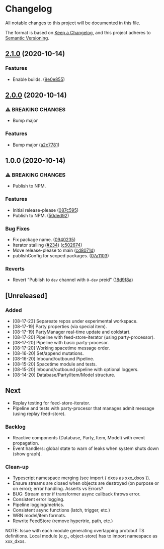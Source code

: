 # Changelog

All notable changes to this project will be documented in this file.

The format is based on [Keep a Changelog](https://keepachangelog.com/en/1.0.0/),
and this project adheres to [Semantic Versioning](https://semver.org/spec/v2.0.0.html).

## [2.1.0](https://www.github.com/dxos/echo/compare/v2.0.0...v2.1.0) (2020-10-14)


### Features

* Enable builds. ([9e0e855](https://www.github.com/dxos/echo/commit/9e0e8554ebf6230a150107f47fb9c39b9c2f41c7))

## [2.0.0](https://www.github.com/dxos/echo/compare/v1.0.0...v2.0.0) (2020-10-14)


### ⚠ BREAKING CHANGES

* Bump major

### Features

* Bump major ([a2c7781](https://www.github.com/dxos/echo/commit/a2c77819203bdf97382a5e0f85f0ad097ac0eb70))

## 1.0.0 (2020-10-14)


### ⚠ BREAKING CHANGES

* Publish to NPM.

### Features

* Initial release-please ([087c595](https://www.github.com/dxos/echo/commit/087c595fea97751f809c853a72273beea3a37076))
* Publish to NPM. ([50ded92](https://www.github.com/dxos/echo/commit/50ded92943df570faa02bb9e38f2d4a9eecb16f0))


### Bug Fixes

* Fix package name. ([0940235](https://www.github.com/dxos/echo/commit/0940235a49fb2846d92555c6f541349281c79f14))
* Iterator stalling ([#234](https://www.github.com/dxos/echo/issues/234)) ([c502674](https://www.github.com/dxos/echo/commit/c502674b05b3c63603fab39eb5dcced6641e39b0))
* Move release-please to main ([cd8071d](https://www.github.com/dxos/echo/commit/cd8071d7b4a8453ad2786e111d9fc90bcd47ad7d))
* publishConfig for scoped packages. ([07a1103](https://www.github.com/dxos/echo/commit/07a11034da9481763319fc91a06d1db299a2387d))


### Reverts

* Revert "Publish to `dev` channel with `0-dev` preid" ([18d9f8a](https://www.github.com/dxos/echo/commit/18d9f8a188ae6139dedd784ede9420f3c0858f10))

## [Unreleased]

### Added

- [08-17-23] Separeate repos under experimental workspace.
- [08-17-19] Party properties (via special item).
- [08-17-19] PartyManager real-time update and coldstart.
- [08-17-20] Pipeline with feed-store-iterator (using party-processor).
- [08-17-20] Pipeline with basic party-procesor.
- [08-17-20] Working spacetime message order.
- [08-16-20] Set/append mutations.
- [08-16-20] Inbound/outbound Pipeline.
- [08-15-20] Spacetime module and tests.
- [08-15-20] Inbound/outbound pipeline with optional loggers.
- [08-14-20] Database/Party/Item/Model structure.

## Next

- Replay testing for feed-store-iterator.
- Pipeline and tests with party-procesor that manages admit message (using replay feed-store).

### Backlog

- Reactive components (Database, Party, Item, Model) with event propagation.
- Event handlers: global state to warn of leaks when system shuts down (show graph).

### Clean-up

- Typescript namespace merging (see import { dxos as xxx_dxos }).
- Ensure streams are closed when objects are destroyed (on purpose or on error); error handling. Asserts vs Errors?
- BUG: Stream error if transformer async callback throws error.
- Consistent error logging.
- Pipeline logging/metrics.
- Consistent async functions (latch, trigger, etc.)
- WRN model/item formats.
- Rewrite FeedStore (remove hypertrie, path, etc.)

NOTE: Issue with each module generating overlapping protobuf TS definitions.
Local module (e.g., object-store) has to import namespace as xxx_dxos.
